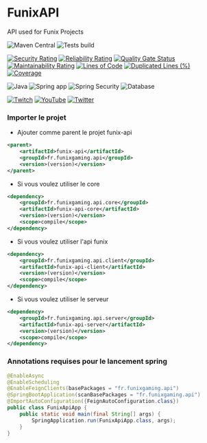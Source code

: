 # FunixAPI
API used for Funix Projects

![Maven Central](https://img.shields.io/maven-central/v/fr.funixgaming.api/funixgaming-api.svg)
![Tests build](https://github.com/FunixProductions/FunixAPI/actions/workflows/main.yml/badge.svg?branch=master)

[![Security Rating](https://sonarqube.funixgaming.fr/api/project_badges/measure?project=FunixProductions_FunixAPI_AYNRa2sBsXlKxBk9mU9x&metric=security_rating&token=sqb_1b07e02bb3b9833965cc83873e87fb91c451b858)](https://sonarqube.funixgaming.fr/dashboard?id=FunixProductions_FunixAPI_AYNRa2sBsXlKxBk9mU9x)
[![Reliability Rating](https://sonarqube.funixgaming.fr/api/project_badges/measure?project=FunixProductions_FunixAPI_AYNRa2sBsXlKxBk9mU9x&metric=reliability_rating&token=sqb_1b07e02bb3b9833965cc83873e87fb91c451b858)](https://sonarqube.funixgaming.fr/dashboard?id=FunixProductions_FunixAPI_AYNRa2sBsXlKxBk9mU9x)
[![Quality Gate Status](https://sonarqube.funixgaming.fr/api/project_badges/measure?project=FunixProductions_FunixAPI_AYNRa2sBsXlKxBk9mU9x&metric=alert_status&token=sqb_1b07e02bb3b9833965cc83873e87fb91c451b858)](https://sonarqube.funixgaming.fr/dashboard?id=FunixProductions_FunixAPI_AYNRa2sBsXlKxBk9mU9x)
[![Maintainability Rating](https://sonarqube.funixgaming.fr/api/project_badges/measure?project=FunixProductions_FunixAPI_AYNRa2sBsXlKxBk9mU9x&metric=sqale_rating&token=sqb_1b07e02bb3b9833965cc83873e87fb91c451b858)](https://sonarqube.funixgaming.fr/dashboard?id=FunixProductions_FunixAPI_AYNRa2sBsXlKxBk9mU9x)
[![Lines of Code](https://sonarqube.funixgaming.fr/api/project_badges/measure?project=FunixProductions_FunixAPI_AYNRa2sBsXlKxBk9mU9x&metric=ncloc&token=sqb_1b07e02bb3b9833965cc83873e87fb91c451b858)](https://sonarqube.funixgaming.fr/dashboard?id=FunixProductions_FunixAPI_AYNRa2sBsXlKxBk9mU9x)
[![Duplicated Lines (%)](https://sonarqube.funixgaming.fr/api/project_badges/measure?project=FunixProductions_FunixAPI_AYNRa2sBsXlKxBk9mU9x&metric=duplicated_lines_density&token=sqb_1b07e02bb3b9833965cc83873e87fb91c451b858)](https://sonarqube.funixgaming.fr/dashboard?id=FunixProductions_FunixAPI_AYNRa2sBsXlKxBk9mU9x)
[![Coverage](https://sonarqube.funixgaming.fr/api/project_badges/measure?project=FunixProductions_FunixAPI_AYNRa2sBsXlKxBk9mU9x&metric=coverage&token=sqb_1b07e02bb3b9833965cc83873e87fb91c451b858)](https://sonarqube.funixgaming.fr/dashboard?id=FunixProductions_FunixAPI_AYNRa2sBsXlKxBk9mU9x)

![Java](https://img.shields.io/badge/Java-ED8B00?style=for-the-badge&logo=java&logoColor=white)
![Spring app](https://img.shields.io/badge/Spring-6DB33F?style=for-the-badge&logo=spring&logoColor=white)
![Spring Security](https://img.shields.io/badge/Spring_Security-6DB33F?style=for-the-badge&logo=Spring-Security&logoColor=white)
![Database](https://img.shields.io/badge/PostgreSQL-316192?style=for-the-badge&logo=postgresql&logoColor=white)

[![Twitch](https://img.shields.io/badge/Twitch-9146FF?style=for-the-badge&logo=twitch&logoColor=white)](https://twitch.tv/funixgaming)
[![YouTube](https://img.shields.io/badge/YouTube-FF0000?style=for-the-badge&logo=youtube&logoColor=white)](https://youtube.com/c/funixgaming)
[![Twitter](https://img.shields.io/badge/Twitter-1DA1F2?style=for-the-badge&logo=twitter&logoColor=white)](https://twitter.com/funixgaming)

### Importer le projet
- Ajouter comme parent le projet funix-api
```xml
<parent>
    <artifactId>funix-api</artifactId>
    <groupId>fr.funixgaming.api</groupId>
    <version>(version)</version>
</parent>
```

- Si vous voulez utiliser le core
```xml
<dependency>
    <groupId>fr.funixgaming.api.core</groupId>
    <artifactId>funix-api-core</artifactId>
    <version>(version)</version>
    <scope>compile</scope>
</dependency>
```

- Si vous voulez utiliser l'api funix
```xml
<dependency>
    <groupId>fr.funixgaming.api.client</groupId>
    <artifactId>funix-api-client</artifactId>
    <version>(version)</version>
    <scope>compile</scope>
</dependency>
```

- Si vous voulez utiliser le serveur
```xml
<dependency>
    <groupId>fr.funixgaming.api.server</groupId>
    <artifactId>funix-api-server</artifactId>
    <version>(version)</version>
    <scope>compile</scope>
</dependency>
```

### Annotations requises pour le lancement spring
````java
@EnableAsync
@EnableScheduling
@EnableFeignClients(basePackages = "fr.funixgaming.api")
@SpringBootApplication(scanBasePackages = "fr.funixgaming.api")
@ImportAutoConfiguration({FeignAutoConfiguration.class})
public class FunixApiApp {
    public static void main(final String[] args) {
        SpringApplication.run(FunixApiApp.class, args);
    }
}
````
